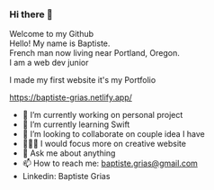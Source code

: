 ### Hi there 👋

Welcome to my Github <br>
Hello! My name is Baptiste.<br> French man now living near Portland, Oregon.<br>
I am a web dev junior 

I made my first website it's my Portfolio <br>

https://baptiste-grias.netlify.app/

- 🔭 I’m currently working on personal project
- 🌱 I’m currently learning Swift
- 👯 I’m looking to collaborate on couple idea I have 
- 👨🏻‍🎨 I would focus more on creative website
- 💬 Ask me about anything 
- 📫 How to reach me: baptiste.grias@gmail.com
-  Linkedin: Baptiste Grias

